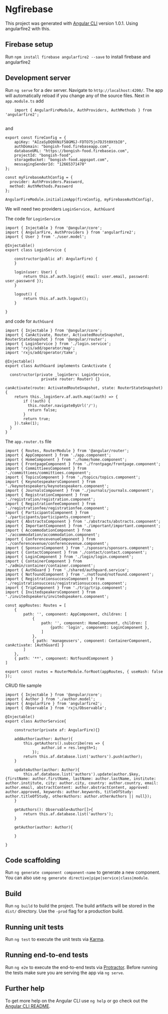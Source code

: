 # Ngfirebase

This project was generated with [Angular CLI](https://github.com/angular/angular-cli) version 1.0.1. Using angularfire2 with this.

## Firebase setup
Run `npm install firebase angularfire2 --save` to install firebase and angularfire2

## Development server

Run `ng serve` for a dev server. Navigate to `http://localhost:4200/`. The app will automatically reload if you change any of the source files.
Next in `app.module.ts` add

```
    import { AngularFireModule, AuthProviders, AuthMethods } from 'angularfire2';
    
```

and 

```
export const fireConfig = {
    apiKey: "AIzaSyDQ9XNiF58GMGJ-FDTO75jn7DJ5t0XtbI0",
    authDomain: "bongish-food.firebaseapp.com",
    databaseURL: "https://bongish-food.firebaseio.com",
    projectId: "bongish-food",
    storageBucket: "bongish-food.appspot.com",
    messagingSenderId: "12665371470"
};

const myFirebaseAuthConfig = {
  provider: AuthProviders.Password,
  method: AuthMethods.Password
};

AngularFireModule.initializeApp(fireConfig, myFirebaseAuthConfig),

```
We will need two providers `LoginService, AuthGuard`

The code for `LoginService`

```
import { Injectable } from '@angular/core';
import { AngularFire, AuthProviders } from 'angularfire2';
import { User } from './user.model';

@Injectable()
export class LoginService {

    constructor(public af: AngularFire) {
    }

    login(user: User) {
        return this.af.auth.login({ email: user.email, password: user.password });
    }

    logout() {
        return this.af.auth.logout();
    }

}
```

and code for `AuthGuard`

```
import { Injectable } from '@angular/core';
import { CanActivate, Router, ActivatedRouteSnapshot, RouterStateSnapshot } from '@angular/router';
import { LoginService } from './login.service';
import 'rxjs/add/operator/map';
import 'rxjs/add/operator/take';

@Injectable()
export class AuthGuard implements CanActivate {

  constructor(private _loginServ: LoginService, 
                private router: Router) {}

canActivate(route: ActivatedRouteSnapshot, state: RouterStateSnapshot) {
    return this._loginServ.af.auth.map((auth) => {
        if (!auth) {
          this.router.navigateByUrl('/');
          return false;
        }
        return true;
    }).take(1);
  }
}
```

The `app.router.ts` file

```
import { Routes, RouterModule } from '@angular/router';
import { AppComponent } from './app.component';
import { HomeComponent } from './home/home.component';
import { FrontpageComponent } from './frontpage/frontpage.component';
import { CommittieesComponent } from './committiees/committiees.component';
import { TopicsComponent } from './topics/topics.component';
import { KeynotespeakersComponent } from './keynotespeakers/keynotespeakers.component';
import { JournalsComponent } from './journals/journals.component';
import { RegistrationComponent } from './registration/registration.component';
import { RegistrationfeeComponent } from './registrationfee/registrationfee.component';
import { ParticipantsComponent } from './participants/participants.component';
import { AbstractsComponent } from './abstracts/abstracts.component';
import { ImportantComponent } from './important/important.component';
import { AccommodationComponent } from './accommodation/accommodation.component';
import { ConferencevenueComponent } from './conferencevenue/conferencevenue.component';
import { SponsorsComponent } from './sponsors/sponsors.component';
import { ContactComponent } from './contact/contact.component';
import { LoginComponent } from './login/login.component';
import { ContainerComponent } from './admin/container/container.component';
import { AuthGuard } from './shared/authguard.service';
import { NotfoundComponent } from './notfound/notfound.component';
import { RegistrationsuccessComponent } from './registrationsuccess/registrationsuccess.component';
import { TripComponent } from './trip/trip.component';
import { InvitedspeakersComponent } from './invitedspeakers/invitedspeakers.component';

const appRoutes: Routes = [
    {
        path: '', component: AppComponent, children: [
            {
                path: '', component: HomeComponent, children: [
                    {path: 'login', component: LoginComponent },
                ]
            },
            { path: 'manageusers', component: ContainerComponent, canActivate: [AuthGuard] }
        ]
    },
    { path: '**', component: NotfoundComponent }
]

export const routes = RouterModule.forRoot(appRoutes, { useHash: false });
```

CRUD file sample

```
import { Injectable } from '@angular/core';
import { Author } from './author.model';
import { AngularFire } from 'angularfire2';
import { Observable } from 'rxjs/Observable';

@Injectable()
export class AuthorService{
    
    constructor(private af: AngularFire){}
    
    addAuthor(author: Author){
        this.getAuthors().subscribe(res => {
                author.id = res.length+1;
            });
        return this.af.database.list('authors').push(author);
    }

    updateAuthor(author: Author){
        this.af.database.list('authors').update(author.$key, {firstName: author.firstName, lastName: author.lastName, institute: author.institute, city: author.city, country: author.country, email: author.email, abstractContent: author.abstractContent, approved: author.approved, keywords: author.keywords, titleOfStudy: author.titleOfStudy, otherAuthors: author.otherAuthors || null});
    }

    getAuthors(): Observable<Author[]>{
        return this.af.database.list('authors');
    }

    getAuthor(author: Author){
        
    }

}
```

## Code scaffolding

Run `ng generate component component-name` to generate a new component. You can also use `ng generate directive|pipe|service|class|module`.

## Build

Run `ng build` to build the project. The build artifacts will be stored in the `dist/` directory. Use the `-prod` flag for a production build.

## Running unit tests

Run `ng test` to execute the unit tests via [Karma](https://karma-runner.github.io).

## Running end-to-end tests

Run `ng e2e` to execute the end-to-end tests via [Protractor](http://www.protractortest.org/).
Before running the tests make sure you are serving the app via `ng serve`.

## Further help

To get more help on the Angular CLI use `ng help` or go check out the [Angular CLI README](https://github.com/angular/angular-cli/blob/master/README.md).
